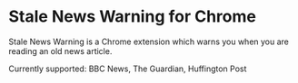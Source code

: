 # Stale News Warning for Chrome
Stale News Warning is a Chrome extension which warns you when you are reading 
an old news article.

Currently supported: BBC News, The Guardian, Huffington Post


